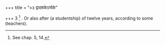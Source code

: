 +++
title = "०३ द्वादशकेऽप्येके"

+++
3 [^2] . Or also after (a studentship) of twelve years, according to some (teachers).


[^2]:  See chap. 5, 14.

